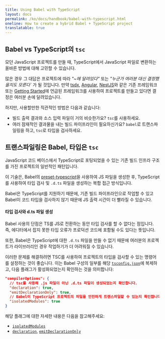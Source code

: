 ```yaml
---
title: Using Babel with TypeScript
layout: docs
permalink: /ko/docs/handbook/babel-with-typescript.html
oneline: How to create a hybrid Babel + TypeScript project
translatable: true
---
```


## Babel vs TypeScript의 `tsc`

모던 JavaScript 프로젝트를 만들 때, TypeScript에서 JavaScript 파일로 변환하는 올바른 방법에 대해 고민할 수 있습니다.

많은 경우 그 대답은 프로젝트에 따라 _"~에 달려있다"_ 또는 _"누군가 여러분 대신 결정했을지도 모른다`_ 가 될 것입니다. 만약 [tsdx](https://www.npmjs.com/package/tsdx), [Angular](https://angular.io/), [NestJS](https://nestjs.com/)와 같은 기존 프레임워크 또는 [Getting Started](/docs/home)에 언급된 프레임워크를 사용하여 프로젝트를 만들고 있다면 결정은 여러분 손에 달려있습니다.

하지만, 사용할만한 직관적인 방법은 다음과 같습니다:

- 빌드 출력 결과와 소스 입력 파일이 거의 비슷한가요? `tsc`를 사용하세요.
- 여러 잠재적인 결과물을 내는 빌드 파이프라인이 필요하신가요? `babel`로 트랜스파일링을 하고, `tsc`로 타입을 검사하세요.

## 트랜스파일링은 Babel, 타입은 `tsc`

JavaScript 코드 베이스에서 TypeScript로 포팅되었을 수 있는 기존 빌드 인프라 구조를 가진 프로젝트의 일반적인 패턴입니다.

이 기술은, Babel의 [preset-typescript](https://babeljs.io/docs/en/babel-preset-typescript)을 사용하여 JS 파일을 생성한 후, TypeScript를 사용하여 타입 검사 및 `.d.ts` 파일을 생성하는 복합 접근 방식입니다.

Babel은 TypeScript를 지원하기 때문에, 기존 빌드 파이프라인으로 작업할 수 있고 Babel이 코드 타입을 검사하지 않기 때문에 JS 출력 시간이 더 빨라질 수 있습니다.

#### 타입 검사와 d.ts 파일 생성

Babel 사용의 단점은 TS를 JS로 전환하는 동안 타입 검사를 할 수 없다는 점입니다. 즉, 에디터에서 잡지 못한 타입 오류가 프로덕션 코드에 포함될 수도 있다는 뜻입니다.

또한, Babel은 TypeScript에 대한 `.d.ts` 파일을 만들 수 없기 때문에 여러분의 프로젝트가 라이브러리인 경우 작업하기가 더 어려워질 수 있습니다.

이러한 문제를 해결하려면 TSC를 사용하여 프로젝트의 타입을 검사할 수 있는 명령어를 설정하는 것이 좋습니다. 이는 Babel 구성의 일부를 해당 [`tsconfig.json`](/tconfig)에 복제하고, 다음 플래그가 활성화되었는지 확인하는 것을 의미합니다:

```json tsconfig
"compilerOptions": {
  // tsc를 사용해 .js 파일이 아닌 .d.ts 파일이 생성되었는지 확인합니다.
  "declaration": true,
  "emitDeclarationOnly": true,
  // Babel이 TypeScript 프로젝트의 파일을 안전하게 트랜스파일할 수 있는지 확인합니다.
  "isolatedModules": true
} 
```

해당 플래그에 대한 자세한 내용은 다음을 참고해주세요:

- [`isolatedModules`](/tsconfig#isolatedModules)
- [`declaration`](/tsconfig#declaration), [`emitDeclarationOnly`](/tsconfig#emitDeclarationOnly)
